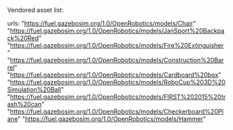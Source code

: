Vendored asset list:

urls:
  "https://fuel.gazebosim.org/1.0/OpenRobotics/models/Chair"
  "https://fuel.gazebosim.org/1.0/OpenRobotics/models/JanSport%20Backpack%20Red"
  "https://fuel.gazebosim.org/1.0/OpenRobotics/models/Fire%20Extinguisher"
  "https://fuel.gazebosim.org/1.0/OpenRobotics/models/Construction%20Barrel"
  "https://fuel.gazebosim.org/1.0/OpenRobotics/models/Cardboard%20box"
  "https://fuel.gazebosim.org/1.0/OpenRobotics/models/RoboCup%203D%20Simulation%20Ball"
  "https://fuel.gazebosim.org/1.0/OpenRobotics/models/FIRST%202015%20trash%20can"
  "https://fuel.gazebosim.org/1.0/OpenRobotics/models/Checkerboard%20Plane"
  "https://fuel.gazebosim.org/1.0/OpenRobotics/models/Hammer"